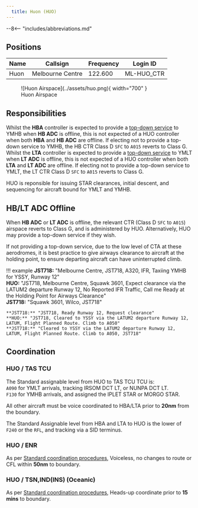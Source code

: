 ```yaml
---
  title: Huon (HUO)
---
```


--8<-- "includes/abbreviations.md"
## Positions

| Name | Callsign | Frequency | Login ID |
| ---- | -------- | --------- | -------- |
| Huon | Melbourne Centre | 122.600 | ML-HUO_CTR |

<figure markdown>
![Huon Airspace](../assets/huo.png){ width="700" }
  <figcaption>Huon Airspace</figcaption>
</figure>

## Responsibilities

Whilst the **HBA** controller is expected to provide a [top-down service](../../../aerodromes/Hobart) to YMHB when **HB ADC** is offline, this is not expected of a HUO controller when both **HBA** and **HB ADC** are offline. If electing not to provide a top-down service to YMHB, the HB CTR Class D `SFC` to `A015` reverts to Class G.  
Whilst the **LTA** controller is expected to provide a [top-down service](../../../aerodromes/Launceston) to YMLT when **LT ADC** is offline, this is not expected of a HUO controller when both **LTA** and **LT ADC** are offline. If electing not to provide a top-down service to YMLT, the LT CTR Class D `SFC` to `A015` reverts to Class G.  

HUO is reponsible for issuing STAR clearances, initial descent, and sequencing for aircraft bound for YMLT and YMHB.
## HB/LT ADC Offline
When **HB ADC** or **LT ADC** is offline, the relevant CTR (Class D `SFC` to `A015`) airspace reverts to Class G, and is administered by HUO. Alternatively, HUO may provide a top-down service if they wish.

If not providing a top-down service, due to the low level of CTA at these aerodromes, it is best practice to give airways clearance to aircraft at the holding point, to ensure departing aircraft can have uninterrupted climb.

!!! example
    **JST718:** "Melbourne Centre, JST718, A320, IFR, Taxiing YMHB for YSSY, Runway 12"  
    **HUO:** "JST718, Melbourne Centre, Squawk 3601, Expect clearance via the LATUM2 departure Runway 12, No Reported IFR Traffic, Call me Ready at the Holding Point for Airways Clearance"  
    **JST718:** "Squawk 3601, Wilco, JST718"  
      
    **JST718:** "JST718, Ready Runway 12, Request clearance"  
    **HUO:** "JST718, Cleared to YSSY via the LATUM2 departure Runway 12, LATUM, Flight Planned Route. Climb to A050"  
    **JST718:** "Cleared to YSSY via the LATUM2 departure Runway 12, LATUM, Flight Planned Route. Climb to A050, JST718"  

## Coordination
### HUO / TAS TCU
The Standard assignable level from HUO to TAS TCU TCU is:  
`A090` for YMLT arrivals, tracking IRSOM DCT LT, or NUNPA DCT LT.  
`F130` for YMHB arrivals, and assigned the IPLET STAR or MORGO STAR.

All other aircraft must be voice coordinated to HBA/LTA prior to **20nm** from the boundary.

The Standard Assignable level from HBA and LTA to HUO is the lower of `F240` or the `RFL`, and tracking via a SID terminus.
### HUO / ENR
As per [Standard coordination procedures](../../../controller-skills/coordination/#enr-enr), Voiceless, no changes to route or CFL within **50nm** to boundary.

### HUO / TSN,IND(INS) (Oceanic)
As per [Standard coordination procedures](../../../controller-skills/coordination/#enr-oceanic), Heads-up coordinate prior to **15 mins** to boundary.